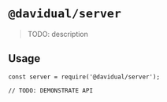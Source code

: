 # `@davidual/server`

> TODO: description

## Usage

```
const server = require('@davidual/server');

// TODO: DEMONSTRATE API
```
